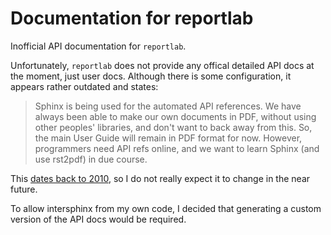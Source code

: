# Documentation for reportlab

Inofficial API documentation for `reportlab`.

Unfortunately, `reportlab` does not provide any offical detailed API docs at the moment, just user docs. Although there is some configuration, it appears rather outdated and states:

> Sphinx is being used for the automated API references.  We have always been able to make our own documents in PDF, without using other peoples' libraries, and don't want to back away from this. So, the main User Guide will remain in PDF format for now.  However, programmers need API refs online, and we want to learn Sphinx (and use rst2pdf) in due course.

This [dates back to 2010](https://hg.reportlab.com/hg-public/reportlab/log/tip/docs/source/index.rst), so I do not really expect it to change in the near future.

To allow intersphinx from my own code, I decided that generating a custom version of the API docs would be required.
